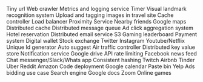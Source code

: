 Tiny url
Web crawler
Metrics and logging service
Timer
Visual landmark recognition system
Upload and tagging images in travel site 
Cache controller
Load balancer
Proximity Service
Nearby friends
Google maps
Distributed cache
Distributed message queue
Ad click aggregation system
Hotel reservation
Distributed email service
S3
Gaming leaderboard
Payment system
Digital wallet
Stock exchange 
Twitter
Instagram
Youtube/Netflix
Unique Id generator
Auto suggest
Air traffic controller
Distributed key value store
Notification service
Google drive
API rate limiting
Facebook news feed 
Chat messenger/Slack/Whats app
Consistent hashing 
Twitch
Airbnb
Tinder
Uber
Reddit
Amazon
Code deployment 
Google calendar 
Paste bin
Yelp
Ads bidding use case
Search engine 
Google docs
Zoom
Online games

